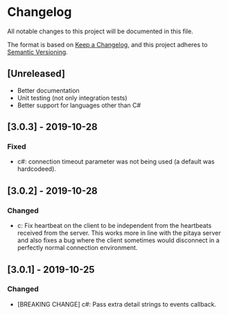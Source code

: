 # Changelog
All notable changes to this project will be documented in this file.

The format is based on [Keep a Changelog](https://keepachangelog.com/en/1.0.0/),
and this project adheres to [Semantic Versioning](https://semver.org/spec/v2.0.0.html).

## [Unreleased]
- Better documentation
- Unit testing (not only integration tests)
- Better support for languages other than C#

## [3.0.3] - 2019-10-28
### Fixed
- c#: connection timeout parameter was not being used (a default was hardcodeed).

## [3.0.2] - 2019-10-28
### Changed
- c: Fix heartbeat on the client to be independent from the heartbeats received from the server. This works more in line with the pitaya server and also fixes a bug where the client sometimes would disconnect in a perfectly normal connection environment.

## [3.0.1] - 2019-10-25
### Changed
- [BREAKING CHANGE] c#: Pass extra detail strings to events callback.

